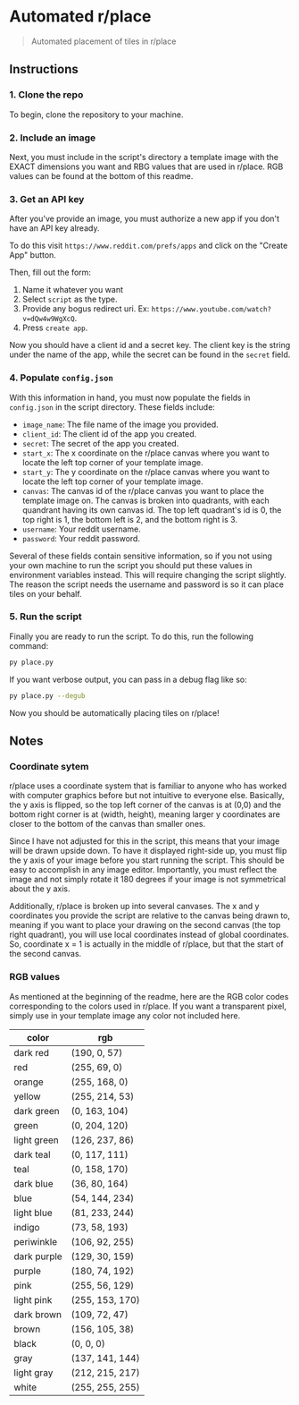 # Automated r/place

> Automated placement of tiles in r/place

## Instructions

### 1. Clone the repo

To begin, clone the repository to your machine.

### 2. Include an image

Next, you must include in the script's directory a template image with the EXACT dimensions you want and RBG values that are used in r/place. RGB values can be found at the bottom of this readme.

### 3. Get an API key

After you've provide an image, you must authorize a new app if you don't have an API key already.

To do this visit `https://www.reddit.com/prefs/apps` and click on the "Create App" button.

Then, fill out the form:

1. Name it whatever you want
2. Select `script` as the type.
3. Provide any bogus redirect uri. Ex: `https://www.youtube.com/watch?v=dQw4w9WgXcQ`.
4. Press `create app`.

Now you should have a client id and a secret key. The client key is the string under the name of the app, while the secret can be found in the `secret` field.

### 4. Populate `config.json`

With this information in hand, you must now populate the fields in `config.json` in the script directory. These fields include:

- `image_name`: The file name of the image you provided.
- `client_id`: The client id of the app you created.
- `secret`: The secret of the app you created.
- `start_x`: The x coordinate on the r/place canvas where you want to locate the left top corner of your template image.
- `start_y`: The y coordinate on the r/place canvas where you want to locate the left top corner of your template image.
- `canvas`: The canvas id of the r/place canvas you want to place the template image on. The canvas is broken into quadrants, with each quandrant having its own canvas id. The top left quadrant's id is 0, the top right is 1, the bottom left is 2, and the bottom right is 3.
- `username`: Your reddit username.
- `password`: Your reddit password.

Several of these fields contain sensitive information, so if you not using your own machine to run the script you should put these values in environment variables instead. This will require changing the script slightly. The reason the script needs the username and password is so it can place tiles on your behalf.

### 5. Run the script

Finally you are ready to run the script. To do this, run the following command:

```bash
py place.py
```

If you want verbose output, you can pass in a debug flag like so:

```bash
py place.py --degub
```

Now you should be automatically placing tiles on r/place!

## Notes

### Coordinate sytem

r/place uses a coordinate system that is familiar to anyone who has worked with computer graphics before but not intuitive to everyone else. Basically, the y axis is flipped, so the top left corner of the canvas is at (0,0) and the bottom right corner is at (width, height), meaning larger y coordinates are closer to the bottom of the canvas than smaller ones.

Since I have not adjusted for this in the script, this means that your image will be drawn upside down. To have it displayed right-side up, you must flip the y axis of your image before you start running the script. This should be easy to accomplish in any image editor. Importantly, you must reflect the image and not simply rotate it 180 degrees if your image is not symmetrical about the y axis.

Additionally, r/place is broken up into several canvases. The x and y coordinates you provide the script are relative to the canvas being drawn to, meaning if you want to place your drawing on the second canvas (the top right quadrant), you will use local coordinates instead of global coordinates. So, coordinate x = 1 is actually in the middle of r/place, but that the start of the second canvas.

### RGB values

As mentioned at the beginning of the readme, here are the RGB color codes corresponding to the colors used in r/place. If you want a transparent pixel, simply use in your template image any color not included here.

| color | rgb |
| --- | --- |
| dark red | (190, 0, 57) |
| red | (255, 69, 0) |
| orange | (255, 168, 0) |
| yellow | (255, 214, 53) |
| dark green | (0, 163, 104) |
| green | (0, 204, 120) |
| light green | (126, 237, 86) |
| dark teal | (0, 117, 111) |
| teal | (0, 158, 170) |
| dark blue | (36, 80, 164) |
| blue | (54, 144, 234) |
| light blue | (81, 233, 244) |
| indigo | (73, 58, 193) |
| periwinkle | (106, 92, 255) |
| dark purple | (129, 30, 159) |
| purple | (180, 74, 192) |
| pink | (255, 56, 129) |
| light pink | (255, 153, 170) |
| dark brown | (109, 72, 47) |
| brown | (156, 105, 38) |
| black | (0, 0, 0) |
| gray | (137, 141, 144) |
| light gray | (212, 215, 217) |
| white | (255, 255, 255) |
